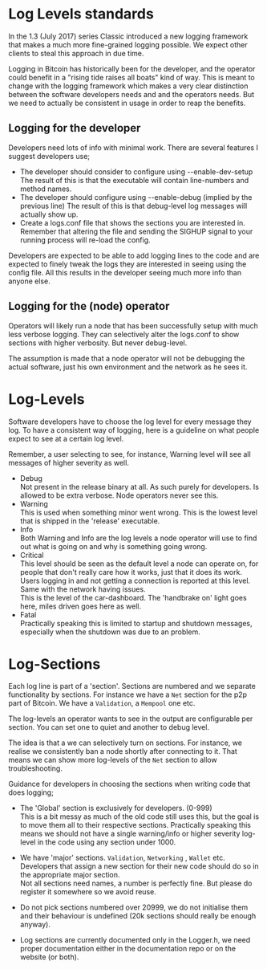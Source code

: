 # Log Levels standards

In the 1.3 (July 2017) series Classic introduced a new logging framework that makes a much more fine-grained logging possible. We expect other clients to steal this approach in due time.

Logging in Bitcoin has historically been for the developer, and the operator could benefit in a "rising tide raises all boats" kind of way.
This is meant to change with the logging framework which makes a very clear distinction between the software developers needs and and the operators needs.
But we need to actually be consistent in usage in order to reap the benefits.


## Logging for the developer

Developers need lots of info with minimal work.
There are several features I suggest developers use;

* The developer should consider to configure using --enable-dev-setup
  The result of this is that the executable will contain line-numbers and method names.
* The developer should configure using --enable-debug (implied by the previous line)
  The result of this is that debug-level log messages will actually show up.
* Create a logs.conf file that shows the sections you are interested in.
Remember that altering the file and sending the SIGHUP signal to your running process will re-load the config.

Developers are expected to be able to add logging lines to the code and are expected to finely tweak the logs they are interested in seeing using the config file.
All this results in the developer seeing much more info than anyone else.

## Logging for the (node) operator

Operators will likely run a node that has been successfully setup with much less verbose logging.
They can selectively alter the logs.conf to show sections with higher verbosity. But never debug-level.

The assumption is made that a node operator will not be debugging the actual software, just his own environment and the network as he sees it.

# Log-Levels

Software developers have to choose the log level for every message they log. To have a consistent way of logging, here is a guideline on what people expect to see at a certain log level.

Remember, a user selecting to see, for instance, Warning level will see all messages of higher severity as well.

* Debug  
Not present in the release binary at all.
As such purely for developers. Is allowed to be extra verbose. Node operators never see this.
* Warning  
This is used when something minor went wrong.
This is the lowest level that is shipped in the 'release' executable.
* Info  
Both Warning and Info are the log levels a node operator will use to find out what is going on and why is something going wrong.
* Critical  
This level should be seen as the default level a node can operate on, for people that don't really care
how it works, just that it does its work.
Users logging in and not getting a connection is reported at this level. Same with the network having issues.  
This is the level of the car-dashboard. The 'handbrake on' light goes here, miles driven goes here as well.
* Fatal  
Practically speaking this is limited to startup and shutdown messages, especially when the shutdown was due to an problem.


# Log-Sections

Each log line is part of a 'section'. Sections are numbered and we separate functionality by sections. For instance we have a `Net` section for the p2p part of Bitcoin. We have a `Validation`, a `Mempool` one etc.

The log-levels an operator wants to see in the output are configurable per section. You can set one to quiet and another to debug level.

The idea is that a we can selectively turn on sections. For instance, we realise we consistently ban a node shortly after connecting to it. That means we can show more log-levels of the `Net` section to allow troubleshooting.

Guidance for developers in choosing the sections when writing code that does logging;

* The 'Global' section is exclusively for developers. (0-999)  
This is a bit messy as much of the old code still uses this, but the goal is to move them all to their respective sections.
Practically speaking this means we should not have a single warning/info or higher severity log-level in the code using any section under 1000.

* We have 'major' sections. `Validation`, `Networking` , `Wallet` etc. Developers that assign a new section for their new code should do so in the appropriate major section.  
Not all sections need names, a number is perfectly fine. But please do register it somewhere so we avoid reuse.

* Do not pick sections numbered over 20999, we do not initialise them and their behaviour is undefined (20k sections should really be enough anyway).

* Log sections are currently documented only in the Logger.h, we need proper documentation either in the documentation repo or on the website (or both).

